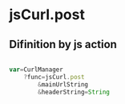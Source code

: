 # jsCurl.post

## Difinition by js action

```js.js

var=CurlManager
	?func=jsCurl.post
		&mainUrlString
		&headerString=String
```


